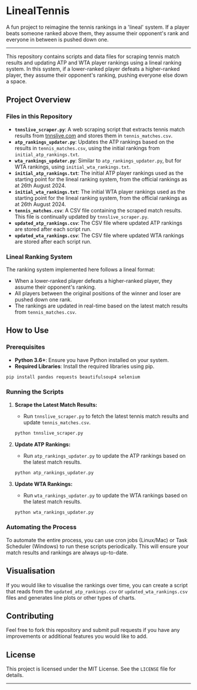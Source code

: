 # LinealTennis
A fun project to reimagine the tennis rankings in a 'lineal' system. If a player beats someone ranked above them, they assume their opponent's rank and everyone in between is pushed down one.

---

This repository contains scripts and data files for scraping tennis match results and updating ATP and WTA player rankings using a lineal ranking system. In this system, if a lower-ranked player defeats a higher-ranked player, they assume their opponent's ranking, pushing everyone else down a space.

## Project Overview

### Files in this Repository

- **`tnnslive_scraper.py`**: A web scraping script that extracts tennis match results from [tnnslive.com](https://tnnslive.com) and stores them in `tennis_matches.csv`.
- **`atp_rankings_updater.py`**: Updates the ATP rankings based on the results in `tennis_matches.csv`, using the initial rankings from `initial_atp_rankings.txt`.
- **`wta_rankings_updater.py`**: Similar to `atp_rankings_updater.py`, but for WTA rankings, using `initial_wta_rankings.txt`.
- **`initial_atp_rankings.txt`**: The initial ATP player rankings used as the starting point for the lineal ranking system, from the official rankings as at 26th August 2024.
- **`initial_wta_rankings.txt`**: The initial WTA player rankings used as the starting point for the lineal ranking system, from the official rankings as at 26th August 2024.
- **`tennis_matches.csv`**: A CSV file containing the scraped match results. This file is continually updated by `tnnslive_scraper.py`.
- **`updated_atp_rankings.csv`**: The CSV file where updated ATP rankings are stored after each script run.
- **`updated_wta_rankings.csv`**: The CSV file where updated WTA rankings are stored after each script run.

### Lineal Ranking System

The ranking system implemented here follows a lineal format:
- When a lower-ranked player defeats a higher-ranked player, they assume their opponent's ranking.
- All players between the original positions of the winner and loser are pushed down one rank.
- The rankings are updated in real-time based on the latest match results from `tennis_matches.csv`.

## How to Use

### Prerequisites

- **Python 3.6+**: Ensure you have Python installed on your system.
- **Required Libraries**: Install the required libraries using pip.

```bash
pip install pandas requests beautifulsoup4 selenium
```

### Running the Scripts

1. **Scrape the Latest Match Results:**
   - Run `tnnslive_scraper.py` to fetch the latest tennis match results and update `tennis_matches.csv`.

   ```bash
   python tnnslive_scraper.py
   ```

2. **Update ATP Rankings:**
   - Run `atp_rankings_updater.py` to update the ATP rankings based on the latest match results.

   ```bash
   python atp_rankings_updater.py
   ```

3. **Update WTA Rankings:**
   - Run `wta_rankings_updater.py` to update the WTA rankings based on the latest match results.

   ```bash
   python wta_rankings_updater.py
   ```

### Automating the Process

To automate the entire process, you can use cron jobs (Linux/Mac) or Task Scheduler (Windows) to run these scripts periodically. This will ensure your match results and rankings are always up-to-date.

## Visualisation

If you would like to visualise the rankings over time, you can create a script that reads from the `updated_atp_rankings.csv` or `updated_wta_rankings.csv` files and generates line plots or other types of charts.

## Contributing

Feel free to fork this repository and submit pull requests if you have any improvements or additional features you would like to add.

## License

This project is licensed under the MIT License. See the `LICENSE` file for details.

---
